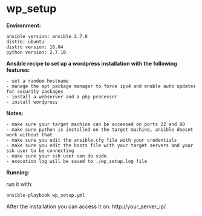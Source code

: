# wp_setup

**Environment:**
```
ansible version: ansible 2.7.0
distro: ubuntu
distro version: 16.04
python version: 2.7.10
```

**Ansible recipe to set up a wordpress installation with the following features:**
```
- set a random hostname
- manage the apt package manager to force ipv4 and enable auto updates for security packages
- install a webserver and a php processor
- install wordpress
```

**Notes:**

```
- make sure your target machine can be accessed on ports 22 and 80
- make sure python is installed on the target machine, ansible doesnt work without that
- make sure you edit the ansible.cfg file with your credentials
- make sure you edit the hosts file with your target servers and your ssh user to be connecting
- make sure your ssh user can do sudo
- execution log will be saved to ./wp_setup.log file
```

**Running:**

run it with:

```
ansible-playbook wp_setup.yml
```

After the installation you can access it on: http://your_server_ip/